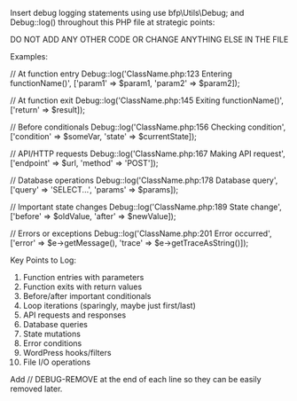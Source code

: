 Insert debug logging statements using use bfp\Utils\Debug; and Debug::log() throughout this PHP file at strategic points:

DO NOT ADD ANY OTHER CODE OR CHANGE ANYTHING ELSE IN THE FILE

Examples:

// At function entry
Debug::log('ClassName.php:123 Entering functionName()', ['param1' => $param1, 'param2' => $param2]);

// At function exit
Debug::log('ClassName.php:145 Exiting functionName()', ['return' => $result]);

// Before conditionals
Debug::log('ClassName.php:156 Checking condition', ['condition' => $someVar, 'state' => $currentState]);

// API/HTTP requests
Debug::log('ClassName.php:167 Making API request', ['endpoint' => $url, 'method' => 'POST']);

// Database operations
Debug::log('ClassName.php:178 Database query', ['query' => 'SELECT...', 'params' => $params]);

// Important state changes
Debug::log('ClassName.php:189 State change', ['before' => $oldValue, 'after' => $newValue]);

// Errors or exceptions
Debug::log('ClassName.php:201 Error occurred', ['error' => $e->getMessage(), 'trace' => $e->getTraceAsString()]);

Key Points to Log:
1. Function entries with parameters
2. Function exits with return values
3. Before/after important conditionals
4. Loop iterations (sparingly, maybe just first/last)
5. API requests and responses
6. Database queries
7. State mutations
8. Error conditions
9. WordPress hooks/filters
10. File I/O operations

Add // DEBUG-REMOVE at the end of each line so they can be easily removed later.